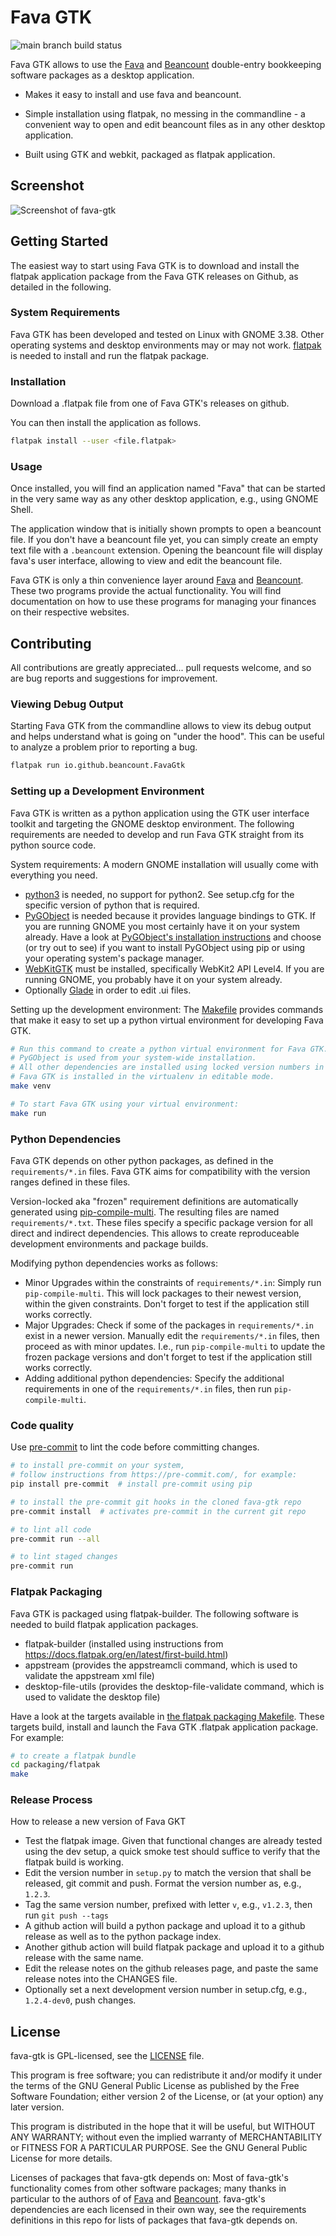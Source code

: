 # Fava GTK

![main branch build status](https://github.com/johannesjh/fava-gtk/workflows/CI/badge.svg?branch=main)

Fava GTK allows to use the [Fava](https://github.com/beancount/fava) and [Beancount](https://github.com/beancount/beancount) double-entry bookkeeping software packages as a desktop application.

* Makes it easy to install and use fava and beancount.

* Simple installation using flatpak, no messing in the commandline  - a convenient way to open and edit beancount files as in any other desktop application.

* Built using GTK and webkit, packaged as flatpak application.

## Screenshot

![Screenshot of fava-gtk](https://user-images.githubusercontent.com/581188/111044548-8b54c680-8449-11eb-94cb-c74b2294a670.png)

## Getting Started

The easiest way to start using Fava GTK is to download and install the flatpak application package from the Fava GTK releases on Github, as detailed in the following.

### System Requirements

Fava GTK has been developed and tested on Linux with GNOME 3.38. Other operating systems and desktop environments may or may not work. [flatpak](https://flatpak.org/) is needed to install and run the flatpak package.

### Installation

Download a .flatpak file from one of Fava GTK's releases on github.

You can then install the application as follows.

```bash
flatpak install --user <file.flatpak>
```

### Usage

Once installed, you will find an application named "Fava" that can be started in the very same way as any other desktop application, e.g., using GNOME Shell.

The application window that is initially shown prompts to open a beancount file. If you don't have a beancount file yet, you can simply create an empty text file with a `.beancount` extension. Opening the beancount file will display fava's user interface, allowing to view and edit the beancount file.

Fava GTK is only a thin convenience layer around [Fava](https://github.com/beancount/fava) and [Beancount](https://github.com/beancount/beancount). These two programs provide the actual functionality. You will find documentation on how to use these programs for managing your finances on their respective websites.

## Contributing

All contributions are greatly appreciated... pull requests welcome, and so are bug reports and suggestions for improvement.

### Viewing Debug Output

Starting Fava GTK from the commandline allows to view its debug output and helps understand what is going on "under the hood". This can be useful to analyze a problem prior to reporting a bug.

```bash
flatpak run io.github.beancount.FavaGtk
```

### Setting up a Development Environment

Fava GTK is written as a python application using the GTK user interface toolkit and targeting the GNOME desktop environment. The following requirements are needed to develop and run Fava GTK straight from its python source code.

System requirements: A modern GNOME installation will usually come with everything you need.

* [python3](https://www.python.org/) is needed, no support for python2. See setup.cfg for the specific version of python that is required.
* [PyGObject](https://pygobject.readthedocs.io/) is needed because it provides language bindings to GTK. If you are running GNOME you most certainly have it on your system already. Have a look at [PyGObject's installation instructions](https://pygobject.readthedocs.io/en/latest/getting_started.html) and choose (or try out to see) if you want to install PyGObject using pip or using your operating system's package manager.
* [WebKitGTK](https://webkitgtk.org/) must be installed, specifically WebKit2 API Level4. If you are running GNOME, you probably have it on your system already.
* Optionally [Glade](https://glade.gnome.org) in order to edit .ui files.

Setting up the development environment: The [Makefile](./Makefile) provides commands that make it easy to set up a python virtual environment for developing Fava GTK.

```bash
# Run this command to create a python virtual environment for Fava GTK.
# PyGObject is used from your system-wide installation.
# All other dependencies are installed using locked version numbers in the virtualenv.
# Fava GTK is installed in the virtualenv in editable mode.
make venv

# To start Fava GTK using your virtual environment:
make run
```

### Python Dependencies

Fava GTK depends on other python packages, as defined in the `requirements/*.in` files. Fava GTK aims for compatibility with the version ranges defined in these files. 

Version-locked aka "frozen" requirement definitions are automatically generated using [pip-compile-multi](https://pypi.org/project/pip-compile-multi/). The resulting files are named `requirements/*.txt`. These files specify a specific package version for all direct and indirect dependencies. This allows to create reproduceable development environments and package builds.

Modifying python dependencies works as follows:

* Minor Upgrades within the constraints of `requirements/*.in`: Simply run `pip-compile-multi`. This will lock packages to their newest version, within the given constraints. Don't forget to test if the application still works correctly. 
* Major Upgrades: Check if some of the packages in `requirements/*.in` exist in a newer version. Manually edit the `requirements/*.in` files, then proceed as with minor updates. I.e., run `pip-compile-multi` to update the frozen package versions and don't forget to test if the application still works correctly.
* Adding additional python dependencies: Specify the additional requirements in one of the `requirements/*.in` files, then run `pip-compile-multi`.

### Code quality

Use [pre-commit](https://pre-commit.com/) to lint the code before committing changes.

```bash
# to install pre-commit on your system,
# follow instructions from https://pre-commit.com/, for example:
pip install pre-commit  # install pre-commit using pip

# to install the pre-commit git hooks in the cloned fava-gtk repo
pre-commit install  # activates pre-commit in the current git repo

# to lint all code
pre-commit run --all

# to lint staged changes
pre-commit run
```

### Flatpak Packaging

Fava GTK is packaged using flatpak-builder. The following software is needed to build flatpak application packages.

* flatpak-builder (installed using instructions from https://docs.flatpak.org/en/latest/first-build.html)
* appstream (provides the appstreamcli command, which is used to validate the appstream xml file)
* desktop-file-utils (provides the desktop-file-validate command, which is used to validate the desktop file)

Have a look at the targets available in [the flatpak packaging Makefile](./packaging/flatpak/Makefile). These targets build, install and launch the Fava GTK .flatpak application package. For example:

```bash
# to create a flatpak bundle
cd packaging/flatpak
make
```

### Release Process

How to release a new version of Fava GKT

* Test the flatpak image. Given that functional changes are already tested using the dev setup, a quick smoke test should suffice to verify that the flatpak build is working.
* Edit the version number in `setup.py` to match the version that shall be released, git commit and push. Format the version number as, e.g., `1.2.3`.
* Tag the same version number, prefixed with letter `v`, e.g., `v1.2.3`, then run `git push --tags`
* A github action will build a python package and upload it to a github release as well as to the python package index.
* Another github action will build flatpak package and upload it to a github release with the same name.
* Edit the release notes on the github releases page, and paste the same release notes into the CHANGES file.
* Optionally set a next development version number in setup.cfg, e.g., `1.2.4-dev0`, push changes.

## License

fava-gtk is GPL-licensed, see the [LICENSE](./LICENSE) file.

This program is free software; you can redistribute it and/or
modify it under the terms of the GNU General Public License
as published by the Free Software Foundation; either version 2
of the License, or (at your option) any later version.

This program is distributed in the hope that it will be useful,
but WITHOUT ANY WARRANTY; without even the implied warranty of
MERCHANTABILITY or FITNESS FOR A PARTICULAR PURPOSE.  See the
GNU General Public License for more details.

Licenses of packages that fava-gtk depends on: Most of fava-gtk's functionality comes from other software packages; many thanks in particular to the authors of of [Fava](https://github.com/beancount/fava) and [Beancount](https://github.com/beancount/beancount). fava-gtk's dependencies are each licensed in their own way, see the requirements definitions in this repo for lists of packages that fava-gtk depends on.
